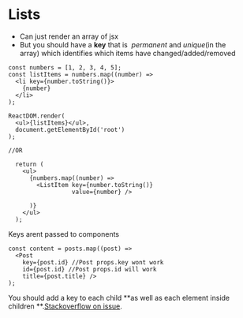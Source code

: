 # Lists

- Can just render an array of jsx 
- But you should have a **key**  that is  *permanent* and *unique*(in the array) which identifies which items have changed/added/removed

```react
const numbers = [1, 2, 3, 4, 5];
const listItems = numbers.map((number) =>
  <li key={number.toString()}>
    {number}
  </li>
);
                                                        ReactDOM.render(
  <ul>{listItems}</ul>,
  document.getElementById('root')
);

//OR

  return (
    <ul>
      {numbers.map((number) =>
        <ListItem key={number.toString()}
                  value={number} />

      )}
    </ul>
  );
```

Keys arent passed to components

```react
const content = posts.map((post) =>
  <Post
    key={post.id} //Post props.key wont work
    id={post.id} //Post props.id will work
    title={post.title} />
);
```

You should add a key to each child **as well as each element inside children **.[Stackoverflow on issue](https://stackoverflow.com/questions/28329382/understanding-unique-keys-for-array-children-in-react-js).